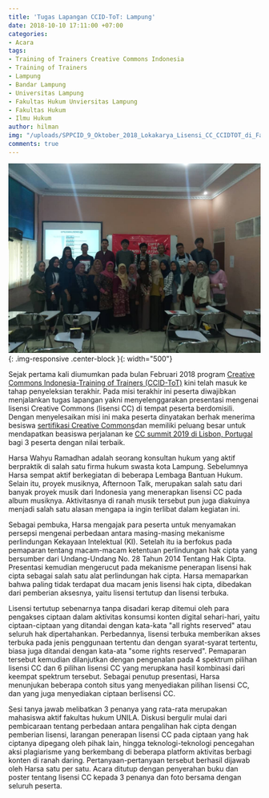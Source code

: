 ```yaml
---
title: 'Tugas Lapangan CCID-ToT: Lampung'
date: 2018-10-10 17:11:00 +07:00
categories:
- Acara
tags:
- Training of Trainers Creative Commons Indonesia
- Training of Trainers
- Lampung
- Bandar Lampung
- Universitas Lampung
- Fakultas Hukum Unviersitas Lampung
- Fakultas Hukum
- Ilmu Hukum
author: hilman
img: "/uploads/SPPCID_9_Oktober_2018_Lokakarya_Lisensi_CC_CCIDTOT_di_Fakultas_Hukum_UNILA.jpeg"
comments: true
---
```


![SPPCID_9_Oktober_2018_Lokakarya_Lisensi_CC_CCIDTOT_di_Fakultas_Hukum_UNILA.jpeg](/uploads/SPPCID_9_Oktober_2018_Lokakarya_Lisensi_CC_CCIDTOT_di_Fakultas_Hukum_UNILA.jpeg){: .img-responsive .center-block }{: width="500"}

Sejak pertama kali diumumkan pada bulan Februari 2018 program [Creative Commons Indonesia-Training of Trainers (CCID-ToT)](http://creativecommons.or.id/sertifikasi-perwakilan-ccid-training-of-trainers-creative-commons-indonesia/tentang-training-of-trainers-creative-commons-indonesia/) kini telah masuk ke tahap penyeleksian terakhir. Pada misi terakhir ini peserta diwajibkan menjalankan tugas lapangan yakni menyelenggarakan presentasi mengenai lisensi Creative Commons (lisensi CC) di tempat peserta berdomisili. Dengan menyelesaikan misi ini maka peserta dinyatakan berhak menerima besiswa [sertifikasi Creative Commons](http://creativecommons.or.id/2018/02/cc-certificates-saatnya-menjadi-ahli-lisensi-cc-bersertifikat/)dan memiliki peluang besar untuk mendapatkan beasiswa perjalanan ke [CC summit 2019 di Lisbon, Portugal](https://summit.creativecommons.org/) bagi 3 peserta dengan nilai terbaik.

Harsa Wahyu Ramadhan adalah seorang konsultan hukum yang aktif berpraktik di salah satu firma hukum swasta kota Lampung. Sebelumnya Harsa sempat aktif berkegiatan di beberapa Lembaga Bantuan Hukum. Selain itu, proyek musiknya, Afternoon Talk, merupakan salah satu dari banyak proyek musik dari Indonesia yang menerapkan lisensi CC pada album musiknya. Aktivitasnya di ranah musik tersebut pun juga diakuinya menjadi salah satu alasan mengapa ia ingin terlibat dalam kegiatan ini.

Sebagai pembuka, Harsa mengajak para peserta untuk menyamakan persepsi mengenai perbedaan antara masing-masing mekanisme perlindungan Kekayaan Intelektual (KI). Setelah itu ia berfokus pada pemaparan tentang macam-macam ketentuan perlindungan hak cipta yang bersumber dari Undang-Undang No. 28 Tahun 2014 Tentang Hak Cipta. Presentasi kemudian mengerucut pada mekanisme penerapan lisensi hak cipta sebagai salah satu alat perlindungan hak cipta. Harsa memaparkan bahwa paling tidak terdapat dua macam jenis lisensi hak cipta, dibedakan dari pemberian aksesnya, yaitu lisensi tertutup dan lisensi terbuka.

Lisensi tertutup sebenarnya tanpa disadari kerap ditemui oleh para pengakses ciptaan dalam aktivitas konsumsi konten digital sehari-hari, yaitu ciptaan-ciptaan yang ditandai dengan kata-kata "all rights reserved" atau seluruh hak dipertahankan. Perbedannya, lisensi terbuka memberikan akses terbuka pada jenis penggunaan tertentu dan dengan syarat-syarat tertentu, biasa juga ditandai dengan kata-ata "some rights reserved". Pemaparan tersebut kemudian dilanjutkan dengan pengenalan pada 4 spektrum pilihan lisensi CC dan 6 pilihan lisensi CC yang merupkana hasil kombinasi dari keempat spektrum tersebut. Sebagai penutup presentasi, Harsa menunjukan beberapa contoh situs yang menyediakan pilihan lisensi CC, dan yang juga menyediakan ciptaan berlisensi CC.

Sesi tanya jawab melibatkan 3 penanya yang rata-rata merupakan mahasiswa aktif fakultas hukum UNILA. Diskusi bergulir mulai dari pembicaraan tentang perbedaan antara pengalihan hak cipta dengan pemberian lisensi, larangan penerapan lisensi CC pada ciptaan yang hak ciptanya dipegang oleh pihak lain, hingga teknologi-teknologi pencegahan aksi plagiarisme yang berkembang di beberapa platform aktivitas berbagi konten di ranah daring. Pertanyaan-pertanyaan tersebut berhasil dijawab oleh Harsa satu per satu. Acara ditutup dengan penyerahan buku dan poster tentang lisensi CC kepada 3 penanya dan foto bersama dengan seluruh peserta.
